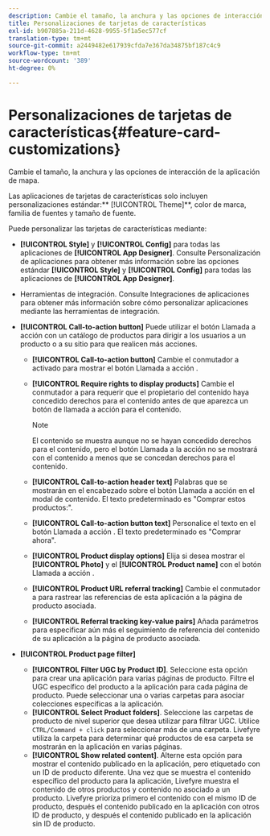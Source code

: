 ```yaml
---
description: Cambie el tamaño, la anchura y las opciones de interacción de la aplicación de mapa.
title: Personalizaciones de tarjetas de características
exl-id: b907885a-211d-4628-9955-5f1a5ec577cf
translation-type: tm+mt
source-git-commit: a2449482e617939cfda7e367da34875bf187c4c9
workflow-type: tm+mt
source-wordcount: '389'
ht-degree: 0%

---
```


# Personalizaciones de tarjetas de características{#feature-card-customizations}

Cambie el tamaño, la anchura y las opciones de interacción de la aplicación de mapa.

<!-- 
r_feature_card_customization.dita
 -->

Las aplicaciones de tarjetas de características solo incluyen personalizaciones estándar:** [!UICONTROL Theme]**, color de marca, familia de fuentes y tamaño de fuente.

Puede personalizar las tarjetas de características mediante:

* **[!UICONTROL Style]** y  **[!UICONTROL Config]** para todas las aplicaciones de  **[!UICONTROL App Designer]**. Consulte Personalización de aplicaciones para obtener más información sobre las opciones estándar **[!UICONTROL Style]** y **[!UICONTROL Config]** para todas las aplicaciones de **[!UICONTROL App Designer]**.

* Herramientas de integración. Consulte Integraciones de aplicaciones para obtener más información sobre cómo personalizar aplicaciones mediante las herramientas de integración.
* **[!UICONTROL Call-to-action button]** Puede utilizar el botón Llamada a acción con un catálogo de productos para dirigir a los usuarios a un producto o a su sitio para que realicen más acciones.

   * **[!UICONTROL Call-to-action button]** Cambie el conmutador a activado para mostrar el botón Llamada a acción .
   * **[!UICONTROL Require rights to display products]** Cambie el conmutador a para requerir que el propietario del contenido haya concedido derechos para el contenido antes de que aparezca un botón de llamada a acción para el contenido.

      >[!NOTE]
      >
      >El contenido se muestra aunque no se hayan concedido derechos para el contenido, pero el botón Llamada a la acción no se mostrará con el contenido a menos que se concedan derechos para el contenido.

   * **[!UICONTROL Call-to-action header text]** Palabras que se mostrarán en el encabezado sobre el botón Llamada a acción en el modal de contenido. El texto predeterminado es &quot;Comprar estos productos:&quot;.
   * **[!UICONTROL Call-to-action button text]** Personalice el texto en el botón Llamada a acción . El texto predeterminado es &quot;Comprar ahora&quot;.
   * **[!UICONTROL Product display options]** Elija si desea mostrar el  **[!UICONTROL Photo]** y el  **[!UICONTROL Product name]** con el botón Llamada a acción .
   * **[!UICONTROL Product URL referral tracking]** Cambie el conmutador a para rastrear las referencias de esta aplicación a la página de producto asociada.
   * **[!UICONTROL Referral tracking key-value pairs]** Añada parámetros para especificar aún más el seguimiento de referencia del contenido de su aplicación a la página de producto asociada.

* **[!UICONTROL Product page filter]**

   * **[!UICONTROL Filter UGC by Product ID]**. Seleccione esta opción para crear una aplicación para varias páginas de producto. Filtre el UGC específico del producto a la aplicación para cada página de producto. Puede seleccionar una o varias carpetas para asociar colecciones específicas a la aplicación.
   * **[!UICONTROL Select Product folders]**. Seleccione las carpetas de producto de nivel superior que desea utilizar para filtrar UGC. Utilice `CTRL/Command + click` para seleccionar más de una carpeta. Livefyre utiliza la carpeta para determinar qué productos de esa carpeta se mostrarán en la aplicación en varias páginas.
   * **[!UICONTROL Show related content]**. Alterne esta opción para mostrar el contenido publicado en la aplicación, pero etiquetado con un ID de producto diferente. Una vez que se muestra el contenido específico del producto para la aplicación, Livefyre muestra el contenido de otros productos y contenido no asociado a un producto. Livefyre prioriza primero el contenido con el mismo ID de producto, después el contenido publicado en la aplicación con otros ID de producto, y después el contenido publicado en la aplicación sin ID de producto.
